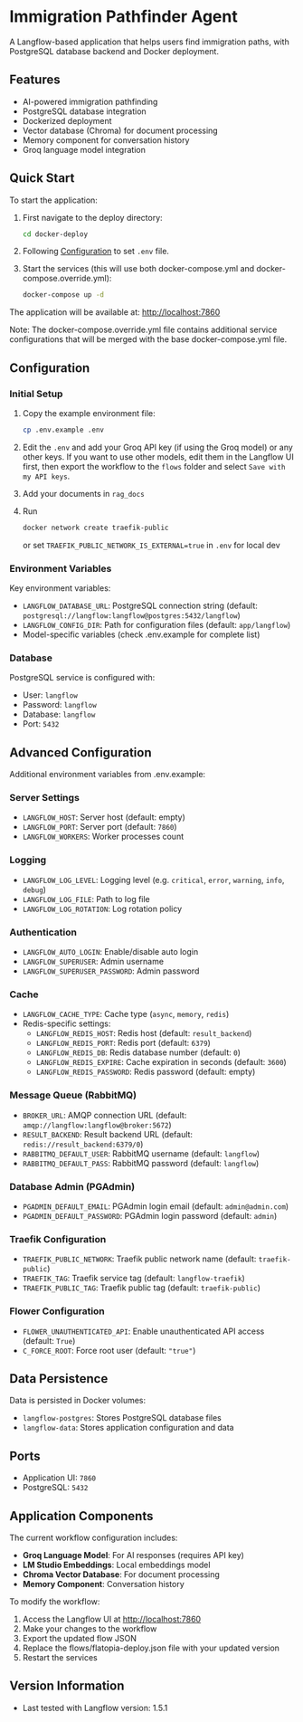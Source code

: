 # Immigration Pathfinder Agent

A Langflow-based application that helps users find immigration paths, with PostgreSQL database backend and Docker deployment.

## Features

- AI-powered immigration pathfinding
- PostgreSQL database integration
- Dockerized deployment
- Vector database (Chroma) for document processing
- Memory component for conversation history
- Groq language model integration

## Quick Start

To start the application:

1. First navigate to the deploy directory:

    ```bash
    cd docker-deploy
    ```

2. Following [Configuration](#configuration) to set `.env` file.

3. Start the services (this will use both docker-compose.yml and docker-compose.override.yml):

    ```bash
    docker-compose up -d
    ```

The application will be available at: [http://localhost:7860](http://localhost:7860)

Note: The docker-compose.override.yml file contains additional service configurations that will be merged with the base docker-compose.yml file.

## Configuration

### Initial Setup

1. Copy the example environment file:

    ```bash
    cp .env.example .env
    ```

2. Edit the `.env` and add your Groq API key (if using the Groq model) or any other keys. If you want to use other models, edit them in the Langflow UI first, then export the workflow to the `flows` folder and select `Save with my API keys`.

3. Add your documents in `rag_docs`
4. Run

    ```bash
    docker network create traefik-public
    ```

    or set `TRAEFIK_PUBLIC_NETWORK_IS_EXTERNAL=true` in `.env` for local dev

### Environment Variables

Key environment variables:

- `LANGFLOW_DATABASE_URL`: PostgreSQL connection string (default: `postgresql://langflow:langflow@postgres:5432/langflow`)
- `LANGFLOW_CONFIG_DIR`: Path for configuration files (default: `app/langflow`)
- Model-specific variables (check .env.example for complete list)

### Database

PostgreSQL service is configured with:

- User: `langflow`
- Password: `langflow`
- Database: `langflow`
- Port: `5432`

## Advanced Configuration

Additional environment variables from .env.example:

### Server Settings

- `LANGFLOW_HOST`: Server host (default: empty)
- `LANGFLOW_PORT`: Server port (default: `7860`)
- `LANGFLOW_WORKERS`: Worker processes count

### Logging

- `LANGFLOW_LOG_LEVEL`: Logging level (e.g. `critical`, `error`, `warning`, `info`, `debug`)
- `LANGFLOW_LOG_FILE`: Path to log file
- `LANGFLOW_LOG_ROTATION`: Log rotation policy

### Authentication

- `LANGFLOW_AUTO_LOGIN`: Enable/disable auto login
- `LANGFLOW_SUPERUSER`: Admin username
- `LANGFLOW_SUPERUSER_PASSWORD`: Admin password

### Cache

- `LANGFLOW_CACHE_TYPE`: Cache type (`async`, `memory`, `redis`)
- Redis-specific settings:
  - `LANGFLOW_REDIS_HOST`: Redis host (default: `result_backend`)
  - `LANGFLOW_REDIS_PORT`: Redis port (default: `6379`)
  - `LANGFLOW_REDIS_DB`: Redis database number (default: `0`)
  - `LANGFLOW_REDIS_EXPIRE`: Cache expiration in seconds (default: `3600`)
  - `LANGFLOW_REDIS_PASSWORD`: Redis password (default: empty)

### Message Queue (RabbitMQ)

- `BROKER_URL`: AMQP connection URL (default: `amqp://langflow:langflow@broker:5672`)
- `RESULT_BACKEND`: Result backend URL (default: `redis://result_backend:6379/0`)
- `RABBITMQ_DEFAULT_USER`: RabbitMQ username (default: `langflow`)
- `RABBITMQ_DEFAULT_PASS`: RabbitMQ password (default: `langflow`)

### Database Admin (PGAdmin)

- `PGADMIN_DEFAULT_EMAIL`: PGAdmin login email (default: `admin@admin.com`)
- `PGADMIN_DEFAULT_PASSWORD`: PGAdmin login password (default: `admin`)

### Traefik Configuration

- `TRAEFIK_PUBLIC_NETWORK`: Traefik public network name (default: `traefik-public`)
- `TRAEFIK_TAG`: Traefik service tag (default: `langflow-traefik`)
- `TRAEFIK_PUBLIC_TAG`: Traefik public tag (default: `traefik-public`)

### Flower Configuration

- `FLOWER_UNAUTHENTICATED_API`: Enable unauthenticated API access (default: `True`)
- `C_FORCE_ROOT`: Force root user (default: `"true"`)

## Data Persistence

Data is persisted in Docker volumes:

- `langflow-postgres`: Stores PostgreSQL database files
- `langflow-data`: Stores application configuration and data

## Ports

- Application UI: `7860`
- PostgreSQL: `5432`

## Application Components

The current workflow configuration includes:

- **Groq Language Model**: For AI responses (requires API key)
- **LM Studio Embeddings**: Local embeddings model
- **Chroma Vector Database**: For document processing
- **Memory Component**: Conversation history

To modify the workflow:

1. Access the Langflow UI at [http://localhost:7860](http://localhost:7860)
2. Make your changes to the workflow
3. Export the updated flow JSON
4. Replace the flows/flatopia-deploy.json file with your updated version
5. Restart the services

## Version Information

- Last tested with Langflow version: 1.5.1
